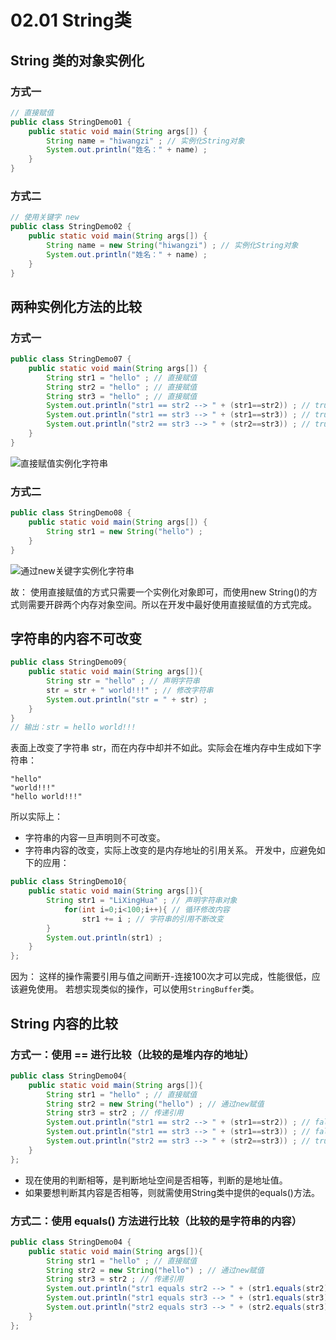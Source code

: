 # 02.01 String类

## String 类的对象实例化

### 方式一

```java 
// 直接赋值 
public class StringDemo01 { 
    public static void main(String args[]) { 
        String name = "hiwangzi" ; // 实例化String对象 
        System.out.println("姓名：" + name) ; 
    }
}
```

### 方式二

```java
// 使用关键字 new 
public class StringDemo02 { 
    public static void main(String args[]) { 
        String name = new String("hiwangzi") ; // 实例化String对象 
        System.out.println("姓名：" + name) ; 
    }
}
```

## 两种实例化方法的比较

### 方式一

```java
public class StringDemo07 { 
    public static void main(String args[]) {
        String str1 = "hello" ; // 直接赋值 
        String str2 = "hello" ; // 直接赋值 
        String str3 = "hello" ; // 直接赋值 
        System.out.println("str1 == str2 --> " + (str1==str2)) ; // true 
        System.out.println("str1 == str3 --> " + (str1==str3)) ; // true 
        System.out.println("str2 == str3 --> " + (str2==str3)) ; // true 
    } 
}
```
![直接赋值实例化字符串](./resources/1.png)

### 方式二

```java
public class StringDemo08 { 
    public static void main(String args[]) { 
        String str1 = new String("hello") ; 
    } 
}
```
![通过new关键字实例化字符串](./resources/2.png)

故：
使用直接赋值的方式只需要一个实例化对象即可，而使用new String()的方式则需要开辟两个内存对象空间。所以在开发中最好使用直接赋值的方式完成。

## 字符串的内容不可改变

```java
public class StringDemo09{ 
    public static void main(String args[]){ 
        String str = "hello" ; // 声明字符串 
        str = str + " world!!!" ; // 修改字符串 
        System.out.println("str = " + str) ; 
    } 
} 
// 输出：str = hello world!!!
```

表面上改变了字符串 str，而在内存中却并不如此。实际会在堆内存中生成如下字符串：
```
"hello"
"world!!!"
"hello world!!!"
```
所以实际上：
* 字符串的内容一旦声明则不可改变。
* 字符串内容的改变，实际上改变的是内存地址的引用关系。
开发中，应避免如下的应用：
```java
public class StringDemo10{ 
    public static void main(String args[]){ 
        String str1 = "LiXingHua" ; // 声明字符串对象 
            for(int i=0;i<100;i++){ // 循环修改内容 
                str1 += i ; // 字符串的引用不断改变 
        } 
        System.out.println(str1) ; 
    } 
}; 
```
因为：
这样的操作需要引用与值之间断开-连接100次才可以完成，性能很低，应该避免使用。
若想实现类似的操作，可以使用`StringBuffer`类。

## String 内容的比较

### 方式一：使用 == 进行比较（比较的是堆内存的地址）

```java
public class StringDemo04{ 
    public static void main(String args[]){ 
        String str1 = "hello" ; // 直接赋值 
        String str2 = new String("hello") ; // 通过new赋值 
        String str3 = str2 ; // 传递引用 
        System.out.println("str1 == str2 --> " + (str1==str2)) ; // false 
        System.out.println("str1 == str3 --> " + (str1==str3)) ; // false 
        System.out.println("str2 == str3 --> " + (str2==str3)) ; // true 
    } 
}; 
```
* 现在使用的判断相等，是判断地址空间是否相等，判断的是地址值。
* 如果要想判断其内容是否相等，则就需使用String类中提供的equals()方法。

### 方式二：使用 equals() 方法进行比较（比较的是字符串的内容）

```java
public class StringDemo04 { 
    public static void main(String args[]){ 
        String str1 = "hello" ; // 直接赋值 
        String str2 = new String("hello") ; // 通过new赋值 
        String str3 = str2 ; // 传递引用 
        System.out.println("str1 equals str2 --> " + (str1.equals(str2))) ; // true 
        System.out.println("str1 equals str3 --> " + (str1.equals(str3))) ; // true 
        System.out.println("str2 equals str3 --> " + (str2.equals(str3))) ; // true 
    } 
}; 
```
